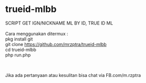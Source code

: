 # trueid-mlbb
SCRIPT GET IGN/NICKNAME ML BY ID, TRUE ID ML
<br>
<br>
Cara menggunakan ditermux :
<br>
pkg install git <br>
git clone https://github.com/mrzptra/trueid-mlbb <br>
cd trueid-mlbb <br>
php run.php <br>

<br>
<br>
Jika ada pertanyaan atau kesulitan bisa chat via FB.com/m.rzptra
